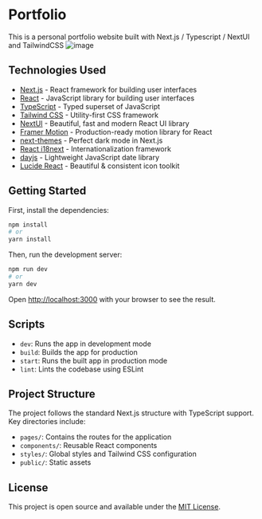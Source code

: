 # Portfolio

This is a personal portfolio website built with Next.js / Typescript / NextUI and TailwindCSS
![image](https://github.com/user-attachments/assets/d3bfc1d4-eab8-413c-a0b7-b05901a23087)


## Technologies Used

- [Next.js](https://nextjs.org/) - React framework for building user interfaces
- [React](https://reactjs.org/) - JavaScript library for building user interfaces
- [TypeScript](https://www.typescriptlang.org/) - Typed superset of JavaScript
- [Tailwind CSS](https://tailwindcss.com/) - Utility-first CSS framework
- [NextUI](https://nextui.org/) - Beautiful, fast and modern React UI library
- [Framer Motion](https://www.framer.com/motion/) - Production-ready motion library for React
- [next-themes](https://github.com/pacocoursey/next-themes) - Perfect dark mode in Next.js
- [React i18next](https://react.i18next.com/) - Internationalization framework
- [dayjs](https://day.js.org/) - Lightweight JavaScript date library
- [Lucide React](https://lucide.dev/) - Beautiful & consistent icon toolkit

## Getting Started

First, install the dependencies:

```bash
npm install
# or
yarn install
```

Then, run the development server:

```bash
npm run dev
# or
yarn dev
```

Open [http://localhost:3000](http://localhost:3000) with your browser to see the result.

## Scripts

- `dev`: Runs the app in development mode
- `build`: Builds the app for production
- `start`: Runs the built app in production mode
- `lint`: Lints the codebase using ESLint

## Project Structure

The project follows the standard Next.js structure with TypeScript support. Key directories include:

- `pages/`: Contains the routes for the application
- `components/`: Reusable React components
- `styles/`: Global styles and Tailwind CSS configuration
- `public/`: Static assets

## License

This project is open source and available under the [MIT License](LICENSE).
